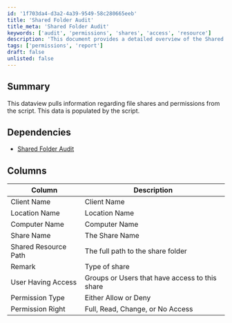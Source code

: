 ```yaml
---
id: '1f703da4-d3a2-4a39-9549-58c280665eeb'
title: 'Shared Folder Audit'
title_meta: 'Shared Folder Audit'
keywords: ['audit', 'permissions', 'shares', 'access', 'resource']
description: 'This document provides a detailed overview of the Shared Folder Audit, including its dependencies, the information it collects about file shares and permissions, and the specific columns used in the dataview for reporting.'
tags: ['permissions', 'report']
draft: false
unlisted: false
---
```


## Summary

This dataview pulls information regarding file shares and permissions from the script. This data is populated by the script.

## Dependencies

- [Shared Folder Audit](<../scripts/Shared Folder Audit.md>)

## Columns

| Column                  | Description                                      |
|------------------------|--------------------------------------------------|
| Client Name            | Client Name                                      |
| Location Name          | Location Name                                    |
| Computer Name          | Computer Name                                    |
| Share Name             | The Share Name                                   |
| Shared Resource Path   | The full path to the share folder                |
| Remark                 | Type of share                                    |
| User Having Access     | Groups or Users that have access to this share   |
| Permission Type        | Either Allow or Deny                             |
| Permission Right       | Full, Read, Change, or No Access                 |




